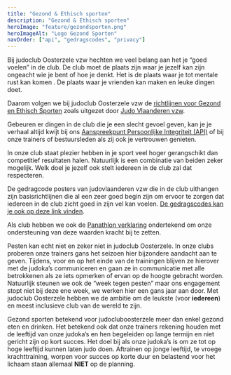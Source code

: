 ```yaml
---
title: "Gezond & Ethisch sporten"
description: "Gezond & Ethisch sporten"
heroImage: "feature/gezondsporten.png"
heroImageAlt: "Logo Gezond Sporten"
navOrder: ["api", "gedragscodes", "privacy"]
---
```


Bij judoclub Oosterzele vzw hechten we veel belang aan het je “goed voelen” in de club. De club moet de plaats zijn waar je jezelf kan zijn ongeacht wie je bent of hoe je denkt. Het is de plaats waar je tot mentale rust kan komen . De plaats waar je vrienden kan maken en leuke dingen doet.

Daarom volgen we bij judoclub Oosterzele vzw de [richtlijnen voor Gezond en Ethisch Sporten](https://www.judovlaanderen.be/gezond-en-ethisch-sporten-voor-clubs/) zoals uitgezet door [Judo Vlaanderen vzw](https://www.judovlaanderen.be/).

Gebeuren er dingen in de club die je een slecht gevoel geven, kan je je verhaal altijd kwijt bij ons [Aanspreekpunt Persoonlijke Integriteit (API)](/gezond-ethisch-sporten/api) of bij onze trainers of bestuursleden als zij ook je vertrouwen genieten.

In onze club staat plezier hebben in je sport veel hoger gerangschikt dan competitief resultaten halen. Natuurlijk is een combinatie van beiden zeker mogelijk. Welk doel je jezelf ook stelt iedereen in de club zal dat respecteren.

De gedragcode posters van judovlaanderen vzw die in de club uithangen zijn basisrichtlijnen die al een zeer goed begin zijn om ervoor te zorgen dat iedereen in de club zicht goed in zijn vel kan voelen. [De gedragscodes kan je ook op deze link vinden](/gezond-ethisch-sporten/gedragscodes).

Als club hebben we ook de [Panathlon verklaring](https://www.panathlon-vlaanderen.be/panathlonverklaring-ethiek-jeugdsport/) ondertekend om onze ondersteuning van deze waarden kracht bij te zetten.

Pesten kan echt niet en zeker niet in judoclub Oosterzele. In onze clubs proberen onze trainers gans het seizoen hier bijzondere aandacht aan te geven. Tijdens, voor en op het einde van de trainingen blijven ze hierover met de judoka’s communiceren en gaan ze in communicatie met alle betrokkenen als ze iets opmerken of ervan op de hoogte gebracht worden. Natuurlijk steunen we ook de “week tegen pesten” maar ons engagement stopt niet bij deze ene week, we werken hier een gans jaar aan door. Met judoclub Oosterzele hebben we de ambitie om de leukste (voor **iedereen**) en meest inclusieve club van de wereld te zijn.

Gezond sporten betekend voor judocluboosterzele meer dan enkel gezond eten en drinken. Het betekend ook dat onze trainers rekening houden met de leeftijd van onze judoka’s en hen begeleiden op lange termijn en niet gericht zijn op kort succes. Het doel bij als onze judoka’s is om ze tot op hoge leeftijd kunnen laten judo doen. Aftrainen op jonge leeftijd, te vroege krachttraining, worpen voor succes op korte duur en belastend voor het lichaam staan allemaal **NIET** op de planning.
